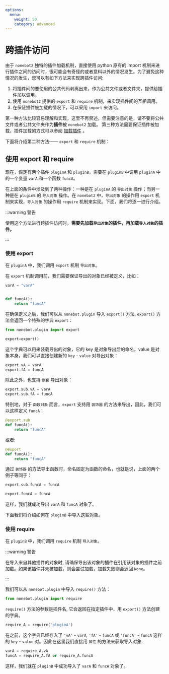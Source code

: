 ```yaml
---
options:
  menu:
    weight: 50
    category: advanced
---
```


# 跨插件访问

由于 `nonebot2` 独特的插件加载机制，直接使用 python 原有的 import 机制来进行插件之间的访问时，很可能会有奇怪的或者意料以外的情况发生。为了避免这种情况的发生，您可以有如下方法来实现跨插件访问:

1. 将插件间的要使用的公共代码剥离出来，作为公共文件或者文件夹，提供给插件加以调用。
2. 使用 `nonebot2` 提供的 `export` 和 `require` 机制，来实现插件间的互相调用。
3. 在保证插件被加载的情况下，可以采用 `import` 来访问。

第一种方法比较容易理解和实现，这里不再赘述，但需要注意的是，请不要将公共文件或者公共文件夹作为**插件**被 `nonebot2` 加载。
第三种方法需要保证插件被加载，插件加载的方式可以参阅 [加载插件](../tutorial/plugin/load-plugin) 。

下面将介绍第二种方法—— `export` 和 `require` 机制：

## 使用 export 和 require

现在，假定有两个插件 `pluginA` 和 `pluginB`，需要在 `pluginB` 中调用 `pluginA` 中的一个变量 `varA` 和一个函数 `funcA`。

在上面的条件中涉及到了两种操作：一种是在 `pluginA` 的 `导出对象` 操作；而另一种是在 `pluginB` 的 `导入对象` 操作。在 `nonebot2` 中，`导出对象` 的操作用 `export` 机制来实现，`导入对象` 的操作用 `require` 机制来实现。下面，我们将逐一进行介绍。

:::warning 警告

使用这个方法进行跨插件访问时，**需要先加载`导出对象`的插件，再加载`导入对象`的插件。**

:::

### 使用 export

在 `pluginA` 中，我们调用 `export` 机制 `导出对象`。

在 `export` 机制调用前，我们需要保证导出的对象已经被定义，比如：

```python
varA = "varA"


def funcA():
    return "funcA"
```

在确保定义之后，我们可以从 `nonebot.plugin` 导入 `export()` 方法, `export()` 方法会返回一个特殊的字典 `export`：

```python
from nonebot.plugin import export

export=export()
```

这个字典可以用来装载导出的对象，它的 key 是对象导出后的命名，value 是对象本身，我们可以直接创建新的 `key` - `value` 对导出对象：

```python
export.vA = varA
export.fA = funcA
```

除此之外，也支持 `嵌套` 导出对象：

```python
export.sub.vA = varA
export.sub.fA = funcA
```

特别地，对于 `函数对象` 而言，`export` 支持用 `装饰器` 的方法来导出，因此，我们可以这样定义 `funcA`：

```python
@export.sub
def funcA():
    return "funcA"
```

或者:

```python
@export
def funcA():
    return "funcA"
```

通过 `装饰器` 的方法导出函数时，命名固定为函数的命名，也就是说，上面的两个例子等同于：

```python
export.sub.funcA = funcA

export.funcA = funcA
```

这样，我们就成功导出 `varA` 和 `funcA` 对象了。

下面我们将介绍如何在 `pluginB` 中导入这些对象。

### 使用 require

在 `pluginB` 中，我们调用 `require` 机制 `导入对象`。

:::warning 警告

在导入来自其他插件的对象时, 请确保导出该对象的插件在引用该对象的插件之前加载。如果该插件并未被加载，则会尝试加载，加载失败则会返回 `None`。

:::

我们可以从 `nonebot.plugin` 中导入 `require()` 方法：

```python
from nonebot.plugin import require
```

`require()` 方法的参数是插件名, 它会返回在指定插件中，用 `export()` 方法创建的字典。

```python
require_A = require('pluginA')
```

在之前，这个字典已经存入了 `'vA'` - `varA`, `'fA'` - `funcA` 或 `'funcA'` - `funcA` 这样的 `key` - `value` 对。因此在这里我们直接用 `属性` 的方法来获取导入对象:

```python
varA = require_A.vA
funcA = require_A.fA or require_A.funcA
```

这样，我们就在 `pluginB` 中成功导入了 `varA` 和 `funcA` 对象了。
